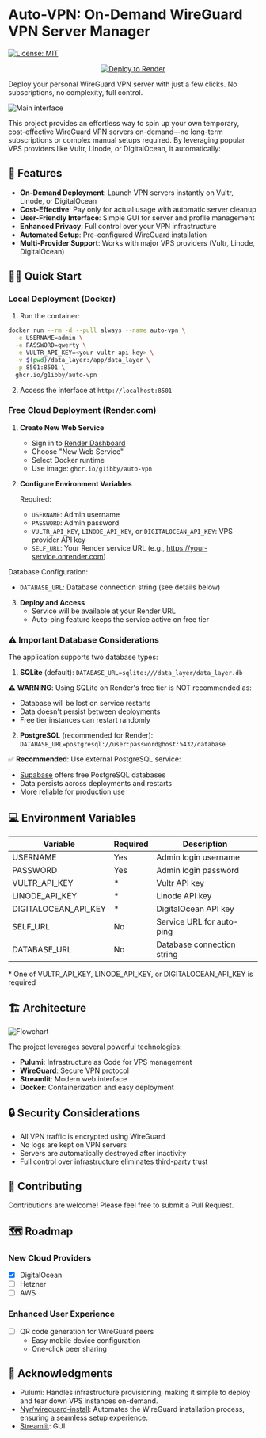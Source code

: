 # Auto-VPN: On-Demand WireGuard VPN Server Manager
[![License: MIT](https://img.shields.io/badge/license-MIT-blue.svg)](https://opensource.org/licenses/MIT)

<div align="center">
  <a href="https://render.com/deploy?repo=https://github.com/g1ibby/auto-vpn" target="_blank" rel="nofollow">
    <img src="https://render.com/images/deploy-to-render-button.svg" alt="Deploy to Render">
  </a>
</div>

Deploy your personal WireGuard VPN server with just a few clicks. No subscriptions, no complexity, full control.

![Main interface](images/main.png)

This project provides an effortless way to spin up your own temporary, cost-effective WireGuard VPN servers on-demand—no long-term subscriptions or complex manual setups required. By leveraging popular VPS providers like Vultr, Linode, or DigitalOcean, it automatically:

## 🚀 Features

- **On-Demand Deployment**: Launch VPN servers instantly on Vultr, Linode, or DigitalOcean
- **Cost-Effective**: Pay only for actual usage with automatic server cleanup
- **User-Friendly Interface**: Simple GUI for server and profile management
- **Enhanced Privacy**: Full control over your VPN infrastructure
- **Automated Setup**: Pre-configured WireGuard installation
- **Multi-Provider Support**: Works with major VPS providers (Vultr, Linode, DigitalOcean)

## 🏃‍♂️ Quick Start

### Local Deployment (Docker)

1. Run the container:
```bash
docker run --rm -d --pull always --name auto-vpn \
  -e USERNAME=admin \
  -e PASSWORD=qwerty \
  -e VULTR_API_KEY=<your-vultr-api-key> \
  -v $(pwd)/data_layer:/app/data_layer \
  -p 8501:8501 \
  ghcr.io/g1ibby/auto-vpn
```

2. Access the interface at `http://localhost:8501`

### Free Cloud Deployment (Render.com)

1. **Create New Web Service**
   - Sign in to [Render Dashboard](https://dashboard.render.com)
   - Choose "New Web Service"
   - Select Docker runtime
   - Use image: `ghcr.io/g1ibby/auto-vpn`

2. **Configure Environment Variables**

   Required:
   - `USERNAME`: Admin username
   - `PASSWORD`: Admin password
   - `VULTR_API_KEY`, `LINODE_API_KEY`, or `DIGITALOCEAN_API_KEY`: VPS provider API key
   - `SELF_URL`: Your Render service URL (e.g., https://your-service.onrender.com)

  Database Configuration:
   - `DATABASE_URL`: Database connection string (see details below)

3. **Deploy and Access**
   - Service will be available at your Render URL
   - Auto-ping feature keeps the service active on free tier

### ⚠️ Important Database Considerations

The application supports two database types:

1. **SQLite** (default):
`DATABASE_URL=sqlite:///data_layer/data_layer.db`

⚠️ **WARNING**: Using SQLite on Render's free tier is NOT recommended as:
- Database will be lost on service restarts
- Data doesn't persist between deployments
- Free tier instances can restart randomly

2. **PostgreSQL** (recommended for Render):
`DATABASE_URL=postgresql://user:password@host:5432/database`

✅ **Recommended**: Use external PostgreSQL service:
- [Supabase](https://supabase.com) offers free PostgreSQL databases
- Data persists across deployments and restarts
- More reliable for production use

## 💻 Environment Variables

| Variable | Required | Description |
|----------|----------|-------------|
| USERNAME | Yes | Admin login username |
| PASSWORD | Yes | Admin login password |
| VULTR_API_KEY | * | Vultr API key |
| LINODE_API_KEY | * | Linode API key |
| DIGITALOCEAN_API_KEY | * | DigitalOcean API key |
| SELF_URL | No | Service URL for auto-ping |
| DATABASE_URL | No | Database connection string |

\* One of VULTR_API_KEY, LINODE_API_KEY, or DIGITALOCEAN_API_KEY is required

## 🏗️ Architecture

![Flowchart](images/flowchart.png)

The project leverages several powerful technologies:

- **Pulumi**: Infrastructure as Code for VPS management
- **WireGuard**: Secure VPN protocol
- **Streamlit**: Modern web interface
- **Docker**: Containerization and easy deployment

## 🔒 Security Considerations

- All VPN traffic is encrypted using WireGuard
- No logs are kept on VPN servers
- Servers are automatically destroyed after inactivity
- Full control over infrastructure eliminates third-party trust

## 🤝 Contributing

Contributions are welcome! Please feel free to submit a Pull Request.

## 🗺️ Roadmap

### New Cloud Providers
- [x] DigitalOcean
- [ ] Hetzner
- [ ] AWS

### Enhanced User Experience
- [ ] QR code generation for WireGuard peers
  - Easy mobile device configuration
  - One-click peer sharing

## 🙏 Acknowledgments

- Pulumi: Handles infrastructure provisioning, making it simple to deploy and tear down VPS instances on-demand.
- [Nyr/wireguard-install](https://github.com/Nyr/wireguard-install): Automates the WireGuard installation process, ensuring a seamless setup experience.
- [Streamlit](https://streamlit.io): GUI
